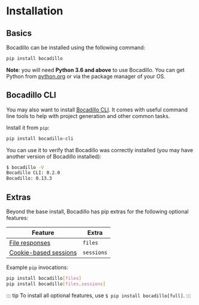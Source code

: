 # Installation

## Basics

Bocadillo can be installed using the following command:

```bash
pip install bocadillo
```

**Note**: you will need **Python 3.6 and above** to use Bocadillo. You can get Python from [python.org](https://www.python.org/downloads/) or via the package manager of your OS.

## Bocadillo CLI

You may also want to install [Bocadillo CLI](https://github.com/bocadilloproject/bocadillo-cli). It comes with useful command line tools to help with project generation and other common tasks.

Install it from `pip`:

```bash
pip install bocadillo-cli
```

You can use it to verify that Bocadillo was correctly installed (you may have another version of Bocadillo installed):

```bash
$ bocadillo -V
Bocadillo CLI: 0.2.0
Bocadillo: 0.13.3
```

## Extras <Badge text="Advanced" type="warning"/>

Beyond the base install, Bocadillo has pip extras for the following optional features:

| Feature                 | Extra      |
| ----------------------- | ---------- |
| [File responses]        | `files`    |
| [Cookie-based sessions] | `sessions` |

[file responses]: /guides/http/responses.md#file-responses
[cookie-based sessions]: /guides/http/sessions.md

Example `pip` invocations:

```bash
pip install bocadillo[files]
pip install bocadillo[files,sessions]
```

::: tip
To install all optional features, use `$ pip install bocadillo[full]`.
:::
